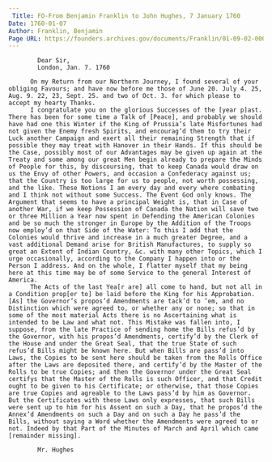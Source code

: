 ```yaml
---
 Title: FO-From Benjamin Franklin to John Hughes, 7 January 1760
Date: 1760-01-07
Author: Franklin, Benjamin
Page URL: https://founders.archives.gov/documents/Franklin/01-09-02-0005
---
```


          
            Dear Sir,
            London, Jan. 7. 1760
          
          On my Return from our Northern Journey, I found several of your obliging Favours; and have now before me those of June 20. July 4. 25, Aug. 9. 22, 23, Sept. 25. and two of Oct. 3. for which please to accept my hearty Thanks.
          I congratulate you on the glorious Successes of the [year p]ast. There has been for some time a Talk of [Peace], and probably we should have had one this Winter if the King of Prussia’s late Misfortunes had not given the Enemy fresh Spirits, and encourag’d them to try their Luck another Campaign and exert all their remaining Strength that if possible they may treat with Hanover in their Hands. If this should be the Case, possibly most of our Advantages may be given up again at the Treaty and some among our great Men begin already to prepare the Minds of People for this, by discoursing, that to keep Canada would draw on us the Envy of other Powers, and occasion a Confederacy against us; that the Country is too large for us to people, not worth possessing, and the like. These Notions I am every day and every where combating and I think not without some Success. The Event God only knows. The Argument that seems to have a principal Weight is, that in Case of another War, if we keep Possession of Canada the Nation will save two or three Million a Year now spent in Defending the American Colonies and be so much the stronger in Europe by the Addition of the Troops now employ’d on that Side of the Water: To this I add that the Colonies would thrive and increase in a much greater Degree, and a vast additional Demand arise for British Manufactures, to supply so great an Extent of Indian Country, &c. with many other Topics, which I urge occasionally, according to the Company I happen into or the Person I address. And on the whole, I flatter myself that my being here at this time may be of some Service to the general Interest of America.
          The Acts of the last Yea[r are] all come to hand, but not all in a Condition prop[er to] be laid before the King for his Approbation. [As] the Governor’s propos’d Amendments are tack’d to ’em, and no Distinction which were agreed to, or whether any or none; so that in some of the most material Acts there is no Ascertaining what is intended to be Law and what not. This Mistake was fallen into, I suppose, from the late Practice of sending home the Bills refus’d by the Governor, with his propos’d Amendments, certify’d by the Clerk of the House and under the Great Seal, that the true State of such refus’d Bills might be known here. But when Bills are pass’d into Laws, the Copies to be sent here should be taken from the Rolls Office after the Laws are deposited there, and certify’d by the Master of the Rolls to be true Copies; and then the Governor under the Great Seal certifys that the Master of the Rolls is such Officer, and that Credit ought to be given to his Certificate; or otherwise, that those Copies are true Copies and agreable to the Laws pass’d by him as Governor. But the Certificates with these Laws only expresses, that such Bills were sent up to him for his Assent on such a Day, that he propos’d the Annex’d Amendments on such a Day and on such a Day he pass’d the Bills, without saying a Word whether the Amendments were agreed to or not. Indeed by that Part of the Minutes of March and April which came [remainder missing].
          
            Mr. Hughes
          
        
